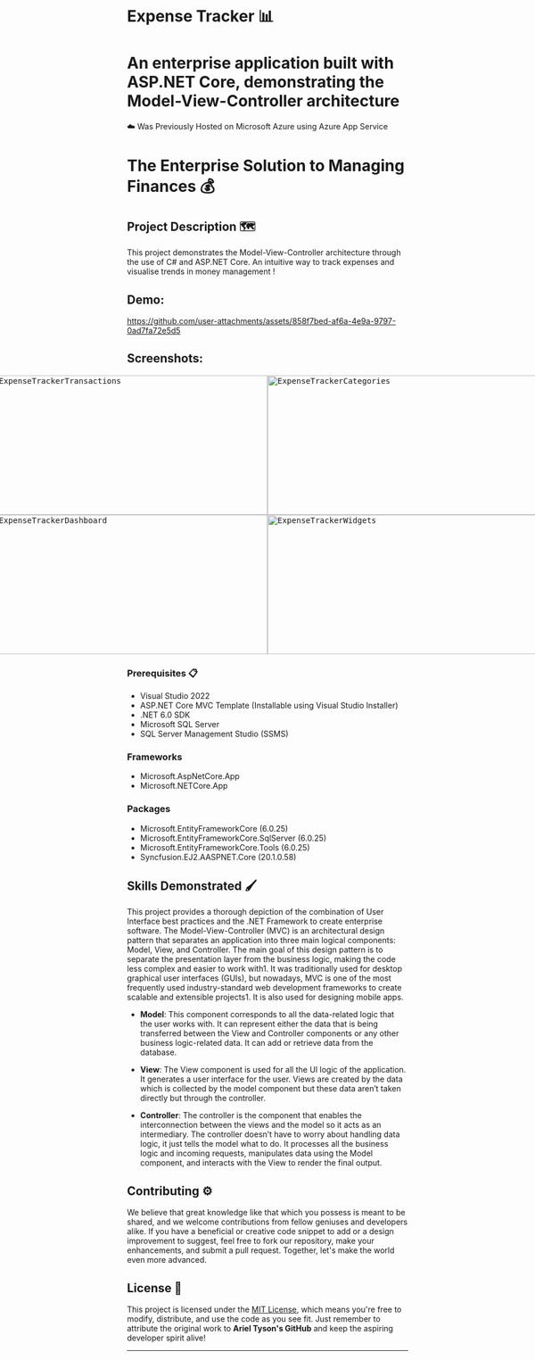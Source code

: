 
# Expense Tracker 📊
An enterprise application built with ASP.NET Core, demonstrating the Model-View-Controller architecture
=======



☁️ Was Previously Hosted on Microsoft Azure using Azure App Service 



# The Enterprise Solution to Managing Finances 💰

## Project Description 🗺️

This project demonstrates the Model-View-Controller architecture through the use of C# and ASP.NET Core.
An intuitive way to track expenses and visualise trends in money management !

## Demo:

https://github.com/user-attachments/assets/858f7bed-af6a-4e9a-9797-0ad7fa72e5d5

## Screenshots:

<div style="display: flex; justify-content: center; align-items: center;">
    <kbd>
        <img src="https://github.com/user-attachments/assets/9d3d33b4-4a48-4a8a-8e2f-405faff6b6c8" alt="ExpenseTrackerTransactions" width="500" height="250">
    </kbd>
    <kbd>
        <img src="https://github.com/user-attachments/assets/d6a19cd7-9f91-4802-9d88-c93a5ab675b0" alt="ExpenseTrackerCategories" width="500" height="250">
    </kbd>
</div>

<div style="display: flex; justify-content: center; align-items: center;">
    <kbd>
        <img src="https://github.com/user-attachments/assets/8b23e456-0834-43bb-9d39-7aa2b30f5099" alt="ExpenseTrackerDashboard" width="500" height="250">
    </kbd>
    <kbd>
        <img src="https://github.com/user-attachments/assets/07103ba5-e9b8-4805-ab24-80a4d1104af4" alt="ExpenseTrackerWidgets" width="500" height="250">
    </kbd>
</div>

### Prerequisites 📋

- Visual Studio 2022
- ASP.NET Core MVC Template (Installable using Visual Studio Installer)
- .NET 6.0 SDK
- Microsoft SQL Server
- SQL Server Management Studio (SSMS)

### Frameworks

- Microsoft.AspNetCore.App
- Microsoft.NETCore.App

### Packages

- Microsoft.EntityFrameworkCore (6.0.25)
- Microsoft.EntityFrameworkCore.SqlServer (6.0.25)
- Microsoft.EntityFrameworkCore.Tools (6.0.25)
- Syncfusion.EJ2.AASPNET.Core (20.1.0.58)

## Skills Demonstrated 🖌️

This project provides a thorough depiction of the combination of User Interface best practices and the .NET Framework to create enterprise software.
The Model-View-Controller (MVC) is an architectural design pattern that separates an application into three main logical components: Model, View, and Controller.
The main goal of this design pattern is to separate the presentation layer from the business logic, making the code less complex and easier to work with1. It was traditionally used for desktop graphical user interfaces (GUIs), but nowadays, MVC is one of the most frequently used industry-standard web development frameworks to create scalable and extensible projects1. It is also used for designing mobile apps.

- **Model**: This component corresponds to all the data-related logic that the user works with. It can represent either the data that is being transferred between the View and Controller components or any other business logic-related data. It can add or retrieve data from the database.

- **View**: The View component is used for all the UI logic of the application. It generates a user interface for the user. Views are created by the data which is collected by the model component but these data aren’t taken directly but through the controller.


- **Controller**: The controller is the component that enables the interconnection between the views and the model so it acts as an intermediary. The controller doesn’t have to worry about handling data logic, it just tells the model what to do. It processes all the business logic and incoming requests, manipulates data using the Model component, and interacts with the View to render the final output.

## Contributing ⚙️

We believe that great knowledge like that which you possess is meant to be shared, and we welcome contributions from fellow geniuses and developers alike. If you have a beneficial or creative code snippet to add or a design improvement to suggest, feel free to fork our repository, make your enhancements, and submit a pull request. Together, let's make the world even more advanced.

## License 🪪

This project is licensed under the [MIT License](LICENSE), which means you're free to modify, distribute, and use the code as you see fit. Just remember to attribute the original work to **Ariel Tyson's GitHub** and keep the aspiring developer spirit alive!

---
